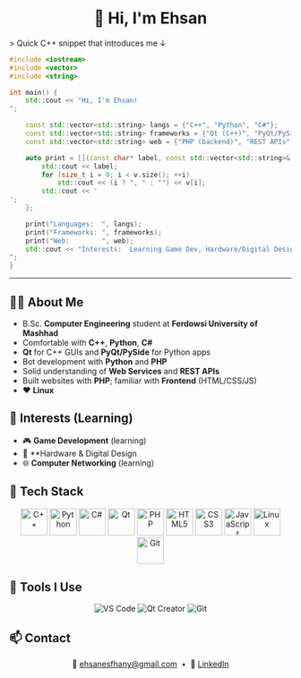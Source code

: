 <div align="center">

# 👋 Hi, I'm **Ehsan**

</div>
> Quick C++ snippet that introduces me ↓

```cpp
#include <iostream>
#include <vector>
#include <string>

int main() {
    std::cout << "Hi, I'm Ehsan!
";

    const std::vector<std::string> langs = {"C++", "Python", "C#"};
    const std::vector<std::string> frameworks = {"Qt (C++)", "PyQt/PySide"};
    const std::vector<std::string> web = {"PHP (backend)", "REST APIs", "Frontend (HTML/CSS/JS)"};

    auto print = [](const char* label, const std::vector<std::string>& v){
        std::cout << label;
        for (size_t i = 0; i < v.size(); ++i)
            std::cout << (i ? ", " : "") << v[i];
        std::cout << '
';
    };

    print("Languages:  ", langs);
    print("Frameworks: ", frameworks);
    print("Web:        ", web);
    std::cout << "Interests:  Learning Game Dev, Hardware/Digital Design, and Networking. Linux lover.
";
}
```

---

## 🧑‍🎓 About Me

* B.Sc. **Computer Engineering** student at **Ferdowsi University of Mashhad**
* Comfortable with **C++**, **Python**, **C#**
* **Qt** for C++ GUIs and **PyQt/PySide** for Python apps
* Bot development with **Python** and **PHP**
* Solid understanding of **Web Services** and **REST APIs**
* Built websites with **PHP**; familiar with **Frontend** (HTML/CSS/JS)
* ❤️ **Linux**

## 🎯 Interests (Learning)

* 🎮 **Game Development** (learning)
* 🔧 **Hardware & Digital Design
* 🌐 **Computer Networking** (learning)

## 🚀 Tech Stack

<p align="center">
  <img src="https://cdn.jsdelivr.net/gh/devicons/devicon/icons/cplusplus/cplusplus-original.svg" width="48" alt="C++" />
  <img src="https://cdn.jsdelivr.net/gh/devicons/devicon/icons/python/python-original.svg" width="48" alt="Python" />
  <img src="https://cdn.jsdelivr.net/gh/devicons/devicon/icons/csharp/csharp-original.svg" width="48" alt="C#" />
  <img src="https://cdn.jsdelivr.net/gh/devicons/devicon/icons/qt/qt-original.svg" width="48" alt="Qt" />
  <img src="https://cdn.jsdelivr.net/gh/devicons/devicon/icons/php/php-original.svg" width="48" alt="PHP" />
  <img src="https://cdn.jsdelivr.net/gh/devicons/devicon/icons/html5/html5-original.svg" width="48" alt="HTML5" />
  <img src="https://cdn.jsdelivr.net/gh/devicons/devicon/icons/css3/css3-original.svg" width="48" alt="CSS3" />
  <img src="https://cdn.jsdelivr.net/gh/devicons/devicon/icons/javascript/javascript-original.svg" width="48" alt="JavaScript" />
  <img src="https://cdn.jsdelivr.net/gh/devicons/devicon/icons/linux/linux-original.svg" width="48" alt="Linux" />
  <img src="https://cdn.jsdelivr.net/gh/devicons/devicon/icons/git/git-original.svg" width="48" alt="Git" />
</p>

## 🧰 Tools I Use

<p align="center">
  <img src="https://img.shields.io/badge/Editor-VS%20Code-007ACC?logo=visualstudiocode" alt="VS Code" />
  <img src="https://img.shields.io/badge/IDE-Qt%20Creator-41CD52?logo=qt" alt="Qt Creator" />
  <img src="https://img.shields.io/badge/SCM-Git-F05032?logo=git" alt="Git" />
</p>

## 📫 Contact

<p align="center">
  📧 <a href="mailto:ehsanesfhany@gmail.com">ehsanesfhany@gmail.com</a>
  &nbsp;•&nbsp;
  💼 <a href="https://www.linkedin.com/in/ehsan-esfehani-067b45340/" target="_blank">LinkedIn</a>
</p>
